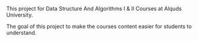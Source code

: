 This project for Data Structure And Algorithms I & II Courses at Alquds University.

The goal of this project to make the courses content easier for students to understand.
